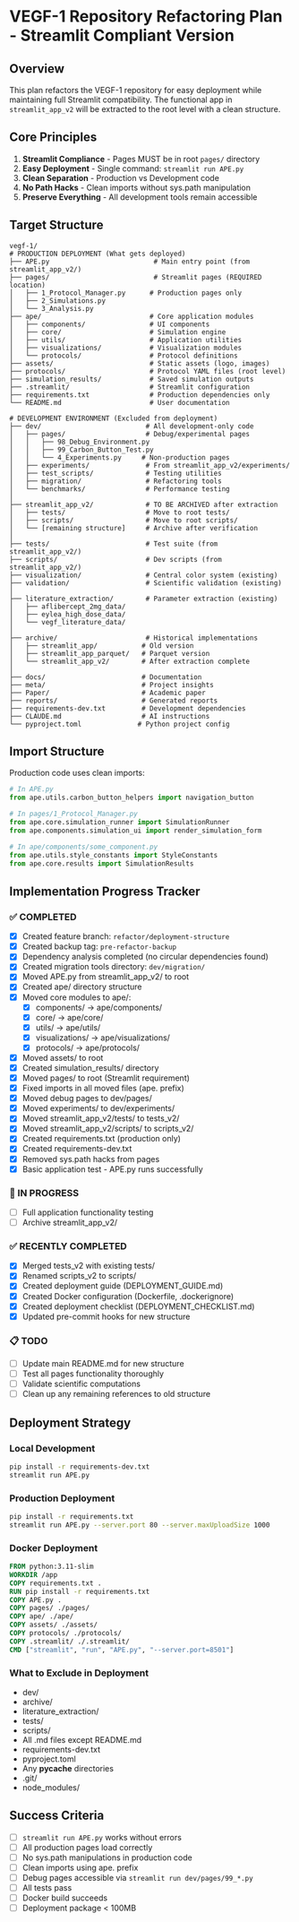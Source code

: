 # VEGF-1 Repository Refactoring Plan - Streamlit Compliant Version

## Overview
This plan refactors the VEGF-1 repository for easy deployment while maintaining full Streamlit compatibility. The functional app in `streamlit_app_v2` will be extracted to the root level with a clean structure.

## Core Principles
1. **Streamlit Compliance** - Pages MUST be in root `pages/` directory
2. **Easy Deployment** - Single command: `streamlit run APE.py`
3. **Clean Separation** - Production vs Development code
4. **No Path Hacks** - Clean imports without sys.path manipulation
5. **Preserve Everything** - All development tools remain accessible

## Target Structure

```
vegf-1/
# PRODUCTION DEPLOYMENT (What gets deployed)
├── APE.py                          # Main entry point (from streamlit_app_v2/)
├── pages/                          # Streamlit pages (REQUIRED location)
│   ├── 1_Protocol_Manager.py      # Production pages only
│   ├── 2_Simulations.py
│   └── 3_Analysis.py
├── ape/                           # Core application modules
│   ├── components/                # UI components
│   ├── core/                      # Simulation engine
│   ├── utils/                     # Application utilities
│   ├── visualizations/            # Visualization modules
│   └── protocols/                 # Protocol definitions
├── assets/                        # Static assets (logo, images)
├── protocols/                     # Protocol YAML files (root level)
├── simulation_results/            # Saved simulation outputs
├── .streamlit/                    # Streamlit configuration
├── requirements.txt               # Production dependencies only
└── README.md                      # User documentation

# DEVELOPMENT ENVIRONMENT (Excluded from deployment)
├── dev/                          # All development-only code
│   ├── pages/                    # Debug/experimental pages
│   │   ├── 98_Debug_Environment.py
│   │   ├── 99_Carbon_Button_Test.py
│   │   └── 4_Experiments.py     # Non-production pages
│   ├── experiments/              # From streamlit_app_v2/experiments/
│   ├── test_scripts/             # Testing utilities
│   ├── migration/                # Refactoring tools
│   └── benchmarks/               # Performance testing
│
├── streamlit_app_v2/             # TO BE ARCHIVED after extraction
│   ├── tests/                    # Move to root tests/
│   ├── scripts/                  # Move to root scripts/
│   └── [remaining structure]     # Archive after verification
│
├── tests/                        # Test suite (from streamlit_app_v2/)
├── scripts/                      # Dev scripts (from streamlit_app_v2/)
├── visualization/                # Central color system (existing)
├── validation/                   # Scientific validation (existing)
│
├── literature_extraction/        # Parameter extraction (existing)
│   ├── aflibercept_2mg_data/
│   ├── eylea_high_dose_data/
│   └── vegf_literature_data/
│
├── archive/                      # Historical implementations
│   ├── streamlit_app/           # Old version
│   ├── streamlit_app_parquet/   # Parquet version
│   └── streamlit_app_v2/        # After extraction complete
│
├── docs/                        # Documentation
├── meta/                        # Project insights
├── Paper/                       # Academic paper
├── reports/                     # Generated reports
├── requirements-dev.txt         # Development dependencies
├── CLAUDE.md                    # AI instructions
└── pyproject.toml              # Python project config
```

## Import Structure

Production code uses clean imports:
```python
# In APE.py
from ape.utils.carbon_button_helpers import navigation_button

# In pages/1_Protocol_Manager.py
from ape.core.simulation_runner import SimulationRunner
from ape.components.simulation_ui import render_simulation_form

# In ape/components/some_component.py
from ape.utils.style_constants import StyleConstants
from ape.core.results import SimulationResults
```

## Implementation Progress Tracker

### ✅ COMPLETED
- [x] Created feature branch: `refactor/deployment-structure`
- [x] Created backup tag: `pre-refactor-backup`
- [x] Dependency analysis completed (no circular dependencies found)
- [x] Created migration tools directory: `dev/migration/`
- [x] Moved APE.py from streamlit_app_v2/ to root
- [x] Created ape/ directory structure
- [x] Moved core modules to ape/:
  - [x] components/ → ape/components/
  - [x] core/ → ape/core/
  - [x] utils/ → ape/utils/
  - [x] visualizations/ → ape/visualizations/
  - [x] protocols/ → ape/protocols/
- [x] Moved assets/ to root
- [x] Created simulation_results/ directory
- [x] Moved pages/ to root (Streamlit requirement)
- [x] Fixed imports in all moved files (ape. prefix)
- [x] Moved debug pages to dev/pages/
- [x] Moved experiments/ to dev/experiments/
- [x] Moved streamlit_app_v2/tests/ to tests_v2/
- [x] Moved streamlit_app_v2/scripts/ to scripts_v2/
- [x] Created requirements.txt (production only)
- [x] Created requirements-dev.txt
- [x] Removed sys.path hacks from pages
- [x] Basic application test - APE.py runs successfully

### 🔄 IN PROGRESS
- [ ] Full application functionality testing
- [ ] Archive streamlit_app_v2/

### ✅ RECENTLY COMPLETED
- [x] Merged tests_v2 with existing tests/
- [x] Renamed scripts_v2 to scripts/
- [x] Created deployment guide (DEPLOYMENT_GUIDE.md)
- [x] Created Docker configuration (Dockerfile, .dockerignore)
- [x] Created deployment checklist (DEPLOYMENT_CHECKLIST.md)
- [x] Updated pre-commit hooks for new structure

### 📋 TODO
- [ ] Update main README.md for new structure
- [ ] Test all pages functionality thoroughly
- [ ] Validate scientific computations
- [ ] Clean up any remaining references to old structure

## Deployment Strategy

### Local Development
```bash
pip install -r requirements-dev.txt
streamlit run APE.py
```

### Production Deployment
```bash
pip install -r requirements.txt
streamlit run APE.py --server.port 80 --server.maxUploadSize 1000
```

### Docker Deployment
```dockerfile
FROM python:3.11-slim
WORKDIR /app
COPY requirements.txt .
RUN pip install -r requirements.txt
COPY APE.py .
COPY pages/ ./pages/
COPY ape/ ./ape/
COPY assets/ ./assets/
COPY protocols/ ./protocols/
COPY .streamlit/ ./.streamlit/
CMD ["streamlit", "run", "APE.py", "--server.port=8501"]
```

### What to Exclude in Deployment
- dev/
- archive/
- literature_extraction/
- tests/
- scripts/
- All .md files except README.md
- requirements-dev.txt
- pyproject.toml
- Any __pycache__ directories
- .git/
- node_modules/

## Success Criteria
- [ ] `streamlit run APE.py` works without errors
- [ ] All production pages load correctly
- [ ] No sys.path manipulations in production code
- [ ] Clean imports using ape. prefix
- [ ] Debug pages accessible via `streamlit run dev/pages/99_*.py`
- [ ] All tests pass
- [ ] Docker build succeeds
- [ ] Deployment package < 100MB